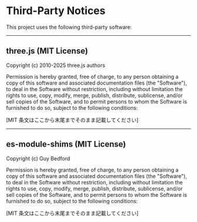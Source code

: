 # Third-Party Notices

This project uses the following third-party software:

---

## three.js (MIT License)
Copyright (c) 2010-2025 three.js authors

Permission is hereby granted, free of charge, to any person obtaining a copy
of this software and associated documentation files (the "Software"), to deal
in the Software without restriction, including without limitation the rights
to use, copy, modify, merge, publish, distribute, sublicense, and/or sell
copies of the Software, and to permit persons to whom the Software is
furnished to do so, subject to the following conditions:

[MIT 条文はここから末尾までそのまま記載してください]

---

## es-module-shims (MIT License)
Copyright (c) Guy Bedford

Permission is hereby granted, free of charge, to any person obtaining a copy
of this software and associated documentation files (the "Software"), to deal
in the Software without restriction, including without limitation the rights
to use, copy, modify, merge, publish, distribute, sublicense, and/or sell
copies of the Software, and to permit persons to whom the Software is
furnished to do so, subject to the following conditions:

[MIT 条文はここから末尾までそのまま記載してください]
